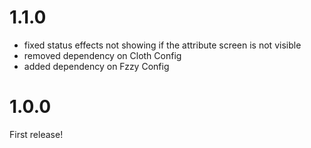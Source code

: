 # 1.1.0

- fixed status effects not showing if the attribute screen is not visible
- removed dependency on Cloth Config
- added dependency on Fzzy Config

# 1.0.0

First release!

#